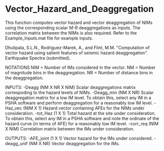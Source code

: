 # Vector_Hazard_and_Deaggregation

This function computes vector hazard and vector deaggregation of NIMs 
using the corresponding scalar M-R deaggregations as inputs. The correlation
matrix between the NIMs is also required. Refer to the Example_Inputs.mat
file for example inputs.

Dhulipala, S.L.N., Rodriguez-Marek, A., and Flint, M.M. "Computation of
vector hazard using salient features of seismic hazard deaggregation".
Earthquake Spectra (submitted).

NOTATIONS
NIM = Number of IMs considered in the vector.
NM = Number of magnitude bins in the deaggregation.
NR = Number of distance bins in the deaggregation.


INPUTS:
-Deagg         (NM X NR X NIM)    Scalar deaggregations matrix correspoding
to the hazard levels of NIMs.
-Deagg_min     (NM X NR)          Scalar deaggregation matrix for a low IM
level. To obtain this, select any IM in a PSHA software and perform
deaggregation for a reasonably low IM level.
-Haz_vec       (NIM X 1)         Hazard vector containing AFEs for the NIMs
under consideration.
-tot_Haz       (1 X 1)           Total hazard at the site under
consideration. To obtain this, select any IM in a PSHA software and note
the ordinate of the hazard curve (in terms of AFE) for a reasonably low IM 
level.
-corr_req      (NIM X NIM)       Correlation matrix between the IMs under
consideration.

OUTPUTS:
-AFE_joint     (1 X 1)           Vector hazard for the IMs under considered.
-deagg_unif    (NM X NR)         Vector deaggregation for the IMs.
